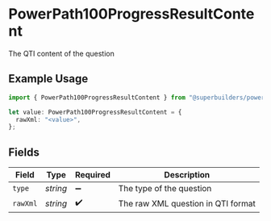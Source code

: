 # PowerPath100ProgressResultContent

The QTI content of the question

## Example Usage

```typescript
import { PowerPath100ProgressResultContent } from "@superbuilders/powerpath/models/components";

let value: PowerPath100ProgressResultContent = {
  rawXml: "<value>",
};
```

## Fields

| Field                              | Type                               | Required                           | Description                        |
| ---------------------------------- | ---------------------------------- | ---------------------------------- | ---------------------------------- |
| `type`                             | *string*                           | :heavy_minus_sign:                 | The type of the question           |
| `rawXml`                           | *string*                           | :heavy_check_mark:                 | The raw XML question in QTI format |